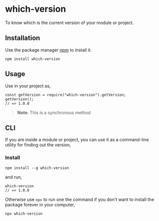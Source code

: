 # which-version
To know which is the current version of your module or project.

## Installation
Use the package manager [npm](https://docs.npmjs.com/downloading-and-installing-node-js-and-npm) to install it.
```
npm install which-version
```

## Usage
Use in your project as,
```
const getVersion = require("which-version").getVersion;
getVersion();
// => 1.0.0
```
> **Note**: This is a synchronous method

## CLI
If you are inside a module or project, you can use it as a command-line utility for finding out the version,

### Install
```
npm install --g which-version
```
and run,
```
which-version
// => 1.0.0
```
Otherwise use `npx` to run one the command if you don't want to install the package forever in your computer,
```
npx which-version
```